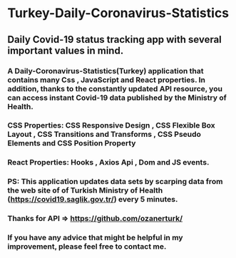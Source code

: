 # Turkey-Daily-Coronavirus-Statistics
## Daily Covid-19 status tracking app with several important values in mind.

### A Daily-Coronavirus-Statistics(Turkey) application that contains many Css , JavaScript and React properties. In addition, thanks to the constantly updated API resource, you can access instant Covid-19 data published by the Ministry of Health.

### CSS Properties: CSS Responsive Design , CSS Flexible Box Layout , CSS Transitions and Transforms , CSS Pseudo Elements and CSS Position Property
### React Properties: Hooks , Axios Api , Dom and JS events.

###  PS: This application updates data sets by scarping data from the web site of of Turkish Ministry of Health (https://covid19.saglik.gov.tr/) every 5 minutes.
###  Thanks for API => https://github.com/ozanerturk/

### If you have any advice that might be helpful in my improvement, please feel free to contact me.

